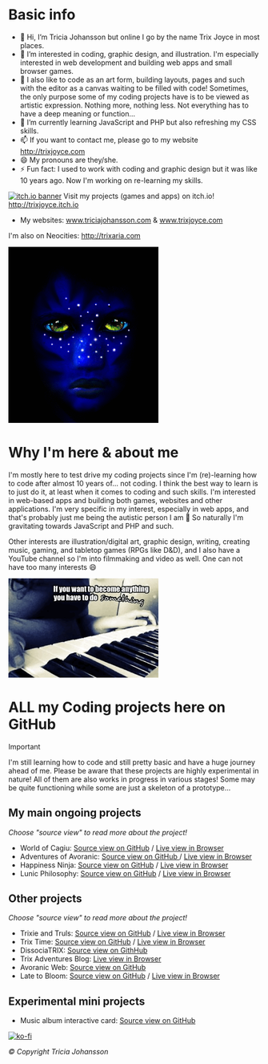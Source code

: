 # Basic info
- 👋 Hi, I’m Tricia Johansson but online I go by the name Trix Joyce in most places.
- 👀 I’m interested in coding, graphic design, and illustration. I'm especially interested in web development and building web apps and small browser games.
- 🎨 I also like to code as an art form, building layouts, pages and such with the editor as a canvas waiting to be filled with code! Sometimes, the only purpose some of my coding projects have is to be viewed as artistic expression. Nothing more, nothing less. Not everything has to have a deep meaning or function...
- 🌱 I’m currently learning JavaScript and PHP but also refreshing my CSS skills.
- 📫 If you want to contact me, please go to my website http://trixjoyce.com
- 😄 My pronouns are they/she.
- ⚡ Fun fact: I used to work with coding and graphic design but it was like 10 years ago. Now I'm working on re-learning my skills.

[![itch.io banner](https://img.itch.zone/aW1nLzE5MTM5NzAzLnBuZw==/original/3yDe2g.png)](https://trixjoyce.itch.io)
Visit my projects (games and apps) on itch.io! http://trixjoyce.itch.io

- My websites: www.triciajohansson.com & www.trixjoyce.com

I'm also on Neocities: http://trixaria.com

[![GIF](https://raw.githubusercontent.com/tricia-johansson/tricia-johansson/main/IMG_3856.GIF)](https://raw.githubusercontent.com/tricia-johansson/tricia-johansson/main/IMG_3856.GIF)

# Why I'm here & about me
I'm mostly here to test drive my coding projects since I'm (re)-learning how to code after almost 10 years of... not coding. I think the best way to learn is to just do it, at least when it comes to coding and such skills.
I'm interested in web-based apps and building both games, websites and other applications. I'm very specific in my interest, especially in web apps, and that's probably just me being the autistic person I am 👀
So naturally I'm gravitating towards JavaScript and PHP and such.

Other interests are illustration/digital art, graphic design, writing, creating music, gaming, and tabletop games (RPGs like D&D), and I also have a YouTube channel so I'm into filmmaking and video as well.
One can not have too many interests 😄


![GIF](https://raw.githubusercontent.com/tricia-johansson/tricia-johansson/main/IMG_0698.GIF)

# ALL my Coding projects here on GitHub

> [!IMPORTANT]
> I'm still learning how to code and still pretty basic and have a huge journey ahead of me. Please be aware that these projects are highly experimental in nature!
> All of them are also works in progress in various stages! Some may be quite functioning while some are just a skeleton of a prototype...

## My main ongoing projects
*Choose "source view" to read more about the project!*

- World of Cagiu: [Source view on GitHub](https://github.com/tricia-johansson/World-of-Cagiu) / [Live view in Browser](https://tricia-johansson.github.io/World-of-Cagiu)
- Adventures of Avoranic: [Source view on GitHub ](https://tricia-johansson.github.io/Adventures-of-Avoranic) / [Live view in Browser](https://tricia-johansson.github.io/Adventures-of-Avoranic)
- Happiness Ninja: [Source view on GitHub](https://github.com/tricia-johansson/Happiness-Ninja) / [Live view in Browser](https://tricia-johansson.github.io/Happiness-Ninja)
- Lunic Philosophy: [Source view on GitHub](https://github.com/tricia-johansson/Lunic-Philosophy) / [Live view in Browser](https://tricia-johansson.github.io/Lunic-Philosophy)

## Other projects
*Choose "source view" to read more about the project!*

- Trixie and Truls: [Source view on GitHub](https://github.com/tricia-johansson/Trixie-and-Truls) / [Live view in Browser](https://tricia-johansson.github.io/Trixie-and-Truls)
- Trix Time: [Source view on GitHub](https://github.com/tricia-johansson/Trix-Time) / [Live view in Browser](https://tricia-johansson.github.io/Trix-Time)
- DissociaTRIX: [Source view on GithHub](https://github.com/tricia-johansson/DissociaTRIX)
- Trix Adventures Blog: [Live view in Browser](https://tricia-johansson.github.io/Trix-Adventures/)
- Avoranic Web: [Source view on GitHub](https://github.com/tricia-johansson/Avoranic-Web)
- Late to Bloom: [Source view on GitHub](https://github.com/tricia-johansson/Late-to-Bloom) / [Live view in Browser](https://tricia-johansson.github.io/Late-to-Bloom/)

## Experimental mini projects

- Music album interactive card: [Source view on GitHub](https://github.com/tricia-johansson/Music-album-interactive-card)

[![ko-fi](https://ko-fi.com/img/githubbutton_sm.svg)](https://ko-fi.com/U6U7EFVMW)

*© Copyright Tricia Johansson*
